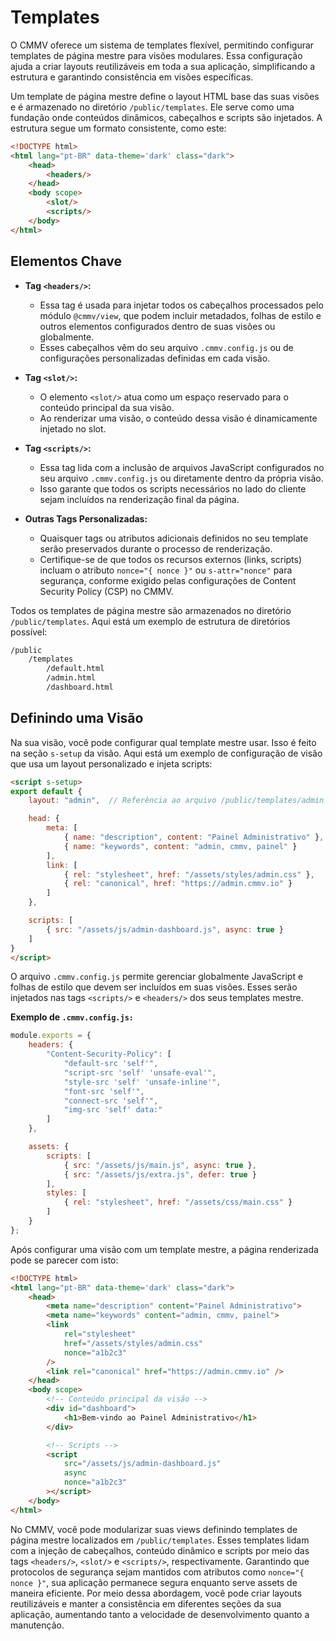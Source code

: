 # Templates

O CMMV oferece um sistema de templates flexível, permitindo configurar templates de página mestre para visões modulares. Essa configuração ajuda a criar layouts reutilizáveis em toda a sua aplicação, simplificando a estrutura e garantindo consistência em visões específicas.

Um template de página mestre define o layout HTML base das suas visões e é armazenado no diretório `/public/templates`. Ele serve como uma fundação onde conteúdos dinâmicos, cabeçalhos e scripts são injetados. A estrutura segue um formato consistente, como este:

```html
<!DOCTYPE html>
<html lang="pt-BR" data-theme='dark' class="dark">
    <head>
        <headers/>
    </head>
    <body scope> 
        <slot/>
        <scripts/>
    </body>
</html>
```

## Elementos Chave

* **Tag `<headers/>`:**

    * Essa tag é usada para injetar todos os cabeçalhos processados pelo módulo `@cmmv/view`, que podem incluir metadados, folhas de estilo e outros elementos configurados dentro de suas visões ou globalmente.
    * Esses cabeçalhos vêm do seu arquivo `.cmmv.config.js` ou de configurações personalizadas definidas em cada visão.

* **Tag `<slot/>`:**

    * O elemento `<slot/>` atua como um espaço reservado para o conteúdo principal da sua visão.
    * Ao renderizar uma visão, o conteúdo dessa visão é dinamicamente injetado no slot.

* **Tag `<scripts/>`:**

    * Essa tag lida com a inclusão de arquivos JavaScript configurados no seu arquivo `.cmmv.config.js` ou diretamente dentro da própria visão.
    * Isso garante que todos os scripts necessários no lado do cliente sejam incluídos na renderização final da página.

* **Outras Tags Personalizadas:**

    * Quaisquer tags ou atributos adicionais definidos no seu template serão preservados durante o processo de renderização.
    * Certifique-se de que todos os recursos externos (links, scripts) incluam o atributo `nonce="{ nonce }"` ou `s-attr="nonce"` para segurança, conforme exigido pelas configurações de Content Security Policy (CSP) no CMMV.

Todos os templates de página mestre são armazenados no diretório `/public/templates`. Aqui está um exemplo de estrutura de diretórios possível:

```bash
/public
    /templates
        /default.html
        /admin.html
        /dashboard.html
```

## Definindo uma Visão

Na sua visão, você pode configurar qual template mestre usar. Isso é feito na seção `s-setup` da visão. Aqui está um exemplo de configuração de visão que usa um layout personalizado e injeta scripts:

```html
<script s-setup>
export default {
    layout: "admin",  // Referência ao arquivo /public/templates/admin.html

    head: {
        meta: [
            { name: "description", content: "Painel Administrativo" },
            { name: "keywords", content: "admin, cmmv, painel" }
        ],
        link: [
            { rel: "stylesheet", href: "/assets/styles/admin.css" },
            { rel: "canonical", href: "https://admin.cmmv.io" }
        ]
    },

    scripts: [
        { src: "/assets/js/admin-dashboard.js", async: true }
    ]
}
</script>
```

O arquivo `.cmmv.config.js` permite gerenciar globalmente JavaScript e folhas de estilo que devem ser incluídos em suas visões. Esses serão injetados nas tags `<scripts/>` e `<headers/>` dos seus templates mestre.

**Exemplo de `.cmmv.config.js:`**

```javascript
module.exports = {
    headers: {
        "Content-Security-Policy": [
            "default-src 'self'",
            "script-src 'self' 'unsafe-eval'",
            "style-src 'self' 'unsafe-inline'",
            "font-src 'self'",
            "connect-src 'self'",
            "img-src 'self' data:"
        ]
    },

    assets: {
        scripts: [
            { src: "/assets/js/main.js", async: true },
            { src: "/assets/js/extra.js", defer: true }
        ],
        styles: [
            { rel: "stylesheet", href: "/assets/css/main.css" }
        ]
    }
};
```

Após configurar uma visão com um template mestre, a página renderizada pode se parecer com isto:

```html
<!DOCTYPE html>
<html lang="pt-BR" data-theme='dark' class="dark">
    <head>
        <meta name="description" content="Painel Administrativo">
        <meta name="keywords" content="admin, cmmv, painel">
        <link 
            rel="stylesheet" 
            href="/assets/styles/admin.css" 
            nonce="a1b2c3"
        />
        <link rel="canonical" href="https://admin.cmmv.io" />
    </head>
    <body scope> 
        <!-- Conteúdo principal da visão -->
        <div id="dashboard">
            <h1>Bem-vindo ao Painel Administrativo</h1>
        </div>

        <!-- Scripts -->
        <script 
            src="/assets/js/admin-dashboard.js" 
            async 
            nonce="a1b2c3"
        ></script>
    </body>
</html>
```

No CMMV, você pode modularizar suas views definindo templates de página mestre localizados em `/public/templates`. Esses templates lidam com a injeção de cabeçalhos, conteúdo dinâmico e scripts por meio das tags `<headers/>`, `<slot/>` e `<scripts/>`, respectivamente. Garantindo que protocolos de segurança sejam mantidos com atributos como `nonce="{ nonce }"`, sua aplicação permanece segura enquanto serve assets de maneira eficiente. Por meio dessa abordagem, você pode criar layouts reutilizáveis e manter a consistência em diferentes seções da sua aplicação, aumentando tanto a velocidade de desenvolvimento quanto a manutenção.

